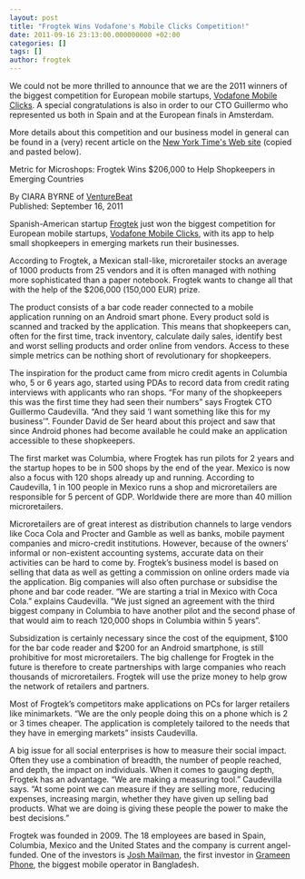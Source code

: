 ```yaml
---
layout: post
title: "Frogtek Wins Vodafone's Mobile Clicks Competition!"
date: 2011-09-16 23:13:00.000000000 +02:00
categories: []
tags: []
author: frogtek
---
```

We could not be more thrilled to announce that we are the 2011 winners of the biggest competition for European mobile startups, [Vodafone Mobile Clicks](https://developer.vodafone.com/mobileclicks2011/). A special congratulations is also in order to our CTO Guillermo who represented us both in Spain and at the European finals in Amsterdam.

More details about this competition and our business model in general can be found in a (very) recent article on the [New York Time's Web site](http://www.nytimes.com/external/venturebeat/2011/09/16/16venturebeat-metrics-for-microshops-frogtek-wins-206000-t-85764.html) (copied and pasted below).

Metric for Microshops: Frogtek Wins $206,000 to Help Shopkeepers in Emerging Countries

By CIARA BYRNE of [VentureBeat](http://www.venturebeat.com/)  
Published: September 16, 2011

Spanish-American startup [Frogtek](http://www.frogtek.org/) just won the biggest competition for European mobile startups, [Vodafone Mobile Clicks](https://developer.vodafone.com/mobileclicks2011/), with its app to help small shopkeepers in emerging markets run their businesses.

According to Frogtek, a Mexican stall-like, microretailer stocks an average of 1000 products from 25 vendors and it is often managed with nothing more sophisticated than a paper notebook. Frogtek wants to change all that with the help of the $206,000 (150,000 EUR) prize.

The product consists of a bar code reader connected to a mobile application running on an Android smart phone. Every product sold is scanned and tracked by the application. This means that shopkeepers can, often for the first time, track inventory, calculate daily sales, identify best and worst selling products and order online from vendors. Access to these simple metrics can be nothing short of revolutionary for shopkeepers.

The inspiration for the product came from micro credit agents in Columbia who, 5 or 6 years ago, started using PDAs to record data from credit rating interviews with applicants who ran shops. “For many of the shopkeepers this was the first time they had seen their numbers” says Frogtek CTO Guillermo Caudevilla. “And they said ‘I want something like this for my business’”. Founder David de Ser heard about this project and saw that since Android phones had become available he could make an application accessible to these shopkeepers.

The first market was Columbia, where Frogtek has run pilots for 2 years and the startup hopes to be in 500 shops by the end of the year. Mexico is now also a focus with 120 shops already up and running. According to Caudevilla, 1 in 100 people in Mexico runs a shop and microretailers are responsible for 5 percent of GDP. Worldwide there are more than 40 million microretailers.

Microretailers are of great interest as distribution channels to large vendors like Coca Cola and Procter and Gamble as well as banks, mobile payment companies and micro-credit institutions. However, because of the owners’ informal or non-existent accounting systems, accurate data on their activities can be hard to come by. Frogtek’s business model is based on selling that data as well as getting a commission on online orders made via the application. Big companies will also often purchase or subsidise the phone and bar code reader. “We are starting a trial in Mexico with Coca Cola.” explains Caudevilla. ”We just signed an agreement with the third biggest company in Columbia to have another pilot and the second phase of that would aim to reach 120,000 shops in Columbia within 5 years”.

Subsidization is certainly necessary since the cost of the equipment, $100 for the bar code reader and $200 for an Android smartphone, is still prohibitive for most microretailers. The big challenge for Frogtek in the future is therefore to create partnerships with large companies who reach thousands of microretailers. Frogtek will use the prize money to help grow the network of retailers and partners.

Most of Frogtek’s competitors make applications on PCs for larger retailers like minimarkets. “We are the only people doing this on a phone which is 2 or 3 times cheaper. The application is completely tailored to the needs that they have in emerging markets” insists Caudevilla.

A big issue for all social enterprises is how to measure their social impact. Often they use a combination of breadth, the number of people reached, and depth, the impact on individuals. When it comes to gauging depth, Frogtek has an advantage. “We are making a measuring tool.” Caudevilla says. “At some point we can measure if they are selling more, reducing expenses, increasing margin, whether they have given up selling bad products. What we are doing is giving these people the power to make the best decisions.”

Frogtek was founded in 2009\. The 18 employees are based in Spain, Columbia, Mexico and the United States and the company is current angel-funded. One of the investors is [Josh Mailman](https://web.archive.org/web/*/http://www.stratphilanthropy.com/aboutus/josh-mailman.html), the first investor in [Grameen Phone](http://www.grameenphone.com/), the biggest mobile operator in Bangladesh.